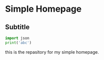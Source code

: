 # Simple Homepage

## Subtitle

```python
import json
print('abc')
```

this is the repasitory for my simple homepage.
